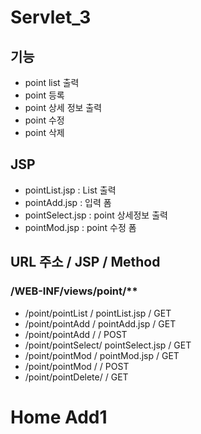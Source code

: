 # Servlet_3
 
## 기능
- point list 출력
- point 등록
- point 상세 정보 출력
- point 수정
- point 삭제

## JSP
- pointList.jsp		: List 출력
- pointAdd.jsp		: 입력 폼
- pointSelect.jsp	: point 상세정보 출력
- pointMod.jsp		: point 수정 폼

## URL 주소			/ 	JSP				/ Method
### /WEB-INF/views/point/**
- /point/pointList	/ 	pointList.jsp	/ GET
- /point/pointAdd	/ 	pointAdd.jsp	/ GET
- /point/pointAdd	/					/ POST
- /point/pointSelect/	pointSelect.jsp	/ GET
- /point/pointMod	/ 	pointMod.jsp	/ GET
- /point/pointMod	/					/ POST
- /point/pointDelete/					/ GET

# Home Add1
